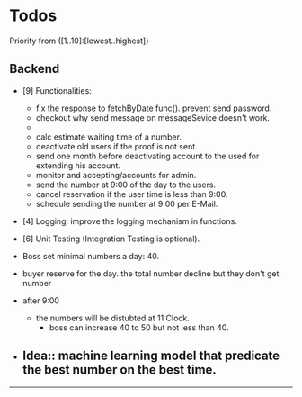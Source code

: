 # Todos
Priority from ([1..10]:[lowest..highest])

## Backend
- [9] Functionalities:
  - fix the response to fetchByDate func(). prevent send password.
  - checkout why send message on messageSevice doesn't work. 
  - 
  - calc estimate waiting time of a number.
  - deactivate old users if the proof is not sent.
  - send one month before deactivating account to the used for extending his account.
  - monitor and accepting/accounts for admin.
  - send the number at 9:00 of the day to the users.
  - cancel reservation if the user time is less than 9:00.
  - schedule sending the number at 9:00 per E-Mail.

- [4] Logging: improve the logging mechanism in functions.
- [6] Unit Testing (Integration Testing is optional).

- Boss set minimal numbers a day: 40.
- buyer reserve for the day. the total number decline but they don't get number
- after 9:00
  - the numbers will be distubted at 11 Clock.
    - boss can increase 40 to 50 but not less than 40.
- Idea:: machine learning model that predicate the best number on the best time. 
  - 

------------------------------------------------------------